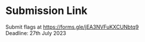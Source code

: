 # Submission Link
Submit flags at https://forms.gle/jEA3NVFuKXCUNbtq9 <br>
Deadline: 27th July 2023
